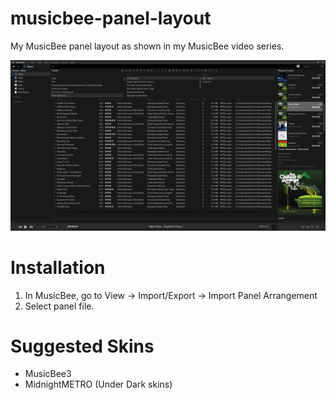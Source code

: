# musicbee-panel-layout
 My MusicBee panel layout as shown in my MusicBee video series.

![screenshot](screenshot.png)

# Installation
1. In MusicBee, go to View -> Import/Export -> Import Panel Arrangement
2. Select panel file.

# Suggested Skins
* MusicBee3
* MidnightMETRO (Under Dark skins)